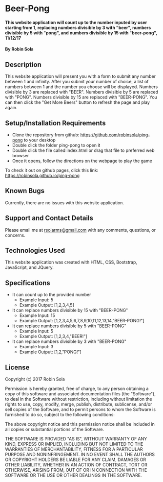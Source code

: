 # Beer-Pong

#### This website application will count up to the number inputed by user starting from 1, replacing numbers divisible by 3 with "beer", numbers divisible by 5 with "pong", and numbers divisible by 15 with "beer-pong", 11/12/17

#### By Robin Sola

## Description
This website application will present you with a form to submit any number between 1 and infinity. After you submit your number of choice, a list of numbers between 1 and the number you choose will be displayed. Numbers divisible by 3 are replaced with "BEER". Numbers divisible by 5 are replaced with "PONG". Numbers divisible by 15 are replaced with "BEER-PONG". You can then click the "Get More Beers" button to refresh the page and play again.

## Setup/Installation Requirements
* Clone the repository from github: https://github.com/robinsola/ping-pong to your desktop
* Double click the folder ping-pong to open it
* Double click the file called index.html or drag that file to preferred web browser
* Once it opens, follow the directions on the webpage to play the game

To check it out on github pages, click this link: https://robinsola.github.io/ping-pong

## Known Bugs
Currently, there are no issues with this website application.

## Support and Contact Details
Please email me at rsolarms@gmail.com with any comments, questions, or concerns.

## Technologies Used
This website application was created with HTML, CSS, Bootstrap, JavaScript, and JQuery.

## Specifications
* It can count up to the provided number
  * Example Input: 5
  * Example Output: [1,2,3,4,5]
* It can replace numbers divisible by 15 with "BEER-PONG"
  * Example Input: 15
  * Example Output: [1,2,3,4,5,6,7,8,9,10,11,12,13,14,"BEER-PONG!"]
* It can replace numbers divisible by 5 with "BEER-PONG"
  * Example Input: 5
  * Example Output: [1,2,3,4,"BEER!"]
* It can replace numbers divisible by 3 with "BEER-PONG"
  * Example Input: 3
  * Example Output: [1,2,"PONG!"]

## License
Copyright (c) 2017 Robin Sola

Permission is hereby granted, free of charge, to any person obtaining a copy of this software and associated documentation files (the "Software"), to deal in the Software without restriction, including without limitation the rights to use, copy, modify, merge, publish, distribute, sublicense, and/or sell copies of the Software, and to permit persons to whom the Software is furnished to do so, subject to the following conditions:

The above copyright notice and this permission notice shall be included in all copies or substantial portions of the Software.

THE SOFTWARE IS PROVIDED "AS IS", WITHOUT WARRANTY OF ANY KIND, EXPRESS OR IMPLIED, INCLUDING BUT NOT LIMITED TO THE WARRANTIES OF MERCHANTABILITY, FITNESS FOR A PARTICULAR PURPOSE AND NONINFRINGEMENT. IN NO EVENT SHALL THE AUTHORS OR COPYRIGHT HOLDERS BE LIABLE FOR ANY CLAIM, DAMAGES OR OTHER LIABILITY, WHETHER IN AN ACTION OF CONTRACT, TORT OR OTHERWISE, ARISING FROM, OUT OF OR IN CONNECTION WITH THE SOFTWARE OR THE USE OR OTHER DEALINGS IN THE SOFTWARE.
